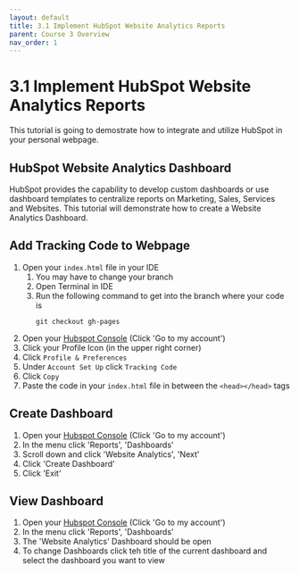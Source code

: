 ```yaml
---
layout: default
title: 3.1 Implement HubSpot Website Analytics Reports
parent: Course 3 Overview
nav_order: 1
---
```


# 3.1 Implement HubSpot Website Analytics Reports
This tutorial is going to demostrate how to integrate and utilize HubSpot in your personal webpage.

## HubSpot Website Analytics Dashboard
HubSpot provides the capability to develop custom dashboards or use dashboard templates to centralize reports on Marketing, Sales, Services and Websites. This tutorial will demonstrate how to create a Website Analytics Dashboard.

## Add Tracking Code to Webpage
1. Open your `index.html` file in your IDE
    1. You may have to change your branch
    2. Open Terminal in IDE
    3. Run the following command to get into the branch where your code is 
        ```
        git checkout gh-pages
        ```
2. Open your [Hubspot Console](https://www.hubspot.com/) (Click 'Go to my account')
3. Click your Profile Icon (in the upper right corner)
4. Click `Profile & Preferences`
5. Under `Account Set Up` click `Tracking Code`
6. Click `Copy`
7. Paste the code in your `index.html` file in between the `<head></head>` tags


## Create Dashboard
1. Open your [Hubspot Console](https://www.hubspot.com/) (Click 'Go to my account')
2. In the menu click 'Reports', 'Dashboards'
3. Scroll down and click 'Website Analytics', 'Next'
4. Click 'Create Dashboard'
5. Click 'Exit'

## View Dashboard
1. Open your [Hubspot Console](https://www.hubspot.com/) (Click 'Go to my account')
2. In the menu click 'Reports', 'Dashboards'
3. The 'Website Analytics' Dashboard should be open
4. To change Dashboards click teh title of the current dashboard and select the dashboard you want to view

